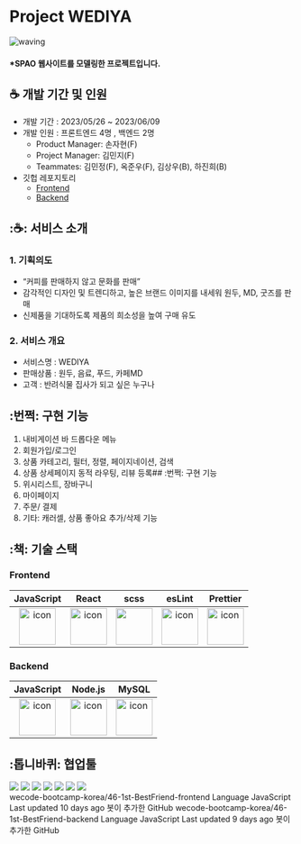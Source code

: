 # Project WEDIYA
![waving](https://capsule-render.vercel.app/api?type=waving&height=200&fontAlignY=40&text=WEDIYA&color=gradient)
#### \*SPAO  웹사이트를 모델링한 프로젝트입니다.
## ☕️ 개발 기간 및 인원
- 개발 기간 : 2023/05/26 ~ 2023/06/09
- 개발 인원 : 프론트엔드 4명 , 백엔드 2명
  - Product Manager: 손자현(F)
  - Project Manager: 김민지(F)
  - Teammates: 김민정(F), 옥준우(F), 김상우(B), 하진희(B)
- 깃헙 레포지토리
  - [Frontend](https://github.com/wecode-bootcamp-korea/46-1st-Code200-frontend.git)
  - [Backend](https://github.com/wecode-bootcamp-korea/46-1st-Code200-backend.git)
## :☕️: 서비스 소개
### 1. 기획의도
- “커피를 판매하지 않고 문화를 판매”
- 감각적인 디자인 및 트렌디하고, 높은 브랜드 이미지를 내세워 원두, MD, 굿즈를 판매
- 신제품을 기대하도록 제품의 희소성을 높여 구매 유도
### 2. 서비스 개요
- 서비스명 : WEDIYA
- 판매상품 : 원두, 음료, 푸드, 카페MD
- 고객 : 반려식물 집사가 되고 싶은 누구나
## :번쩍:️ 구현 기능
1. 내비게이션 바 드롭다운 메뉴
2. 회원가입/로그인
3. 상품 카테고리, 필터, 정렬, 페이지네이션, 검색
4. 상품 상세페이지 동적 라우팅, 리뷰 등록## :번쩍:️ 구현 기능
5. 위시리스트, 장바구니
6. 마이페이지
7. 주문/ 결제
8. 기타: 캐러셀, 상품 좋아요 추가/삭제 기능
## :책: 기술 스택
### Frontend
|                                             JavaScript                                             |                                                 React                                                 |                                              scss                                               |                                                 esLint                                                 |                                                 Prettier                                                 |
| :------------------------------------------------------------------------------------------------: | :---------------------------------------------------------------------------------------------------: | :---------------------------------------------------------------------------------------------: | :----------------------------------------------------------------------------------------------------: | :------------------------------------------------------------------------------------------------------: |
| <img src="https://techstack-generator.vercel.app/js-icon.svg" alt="icon" width="65" height="65" /> | <img src="https://techstack-generator.vercel.app/react-icon.svg" alt="icon" width="65" height="65" /> | <img src="https://techstack-generator.vercel.app/sass-icon.svg" width="65" height="65" /></div> | <img src="https://techstack-generator.vercel.app/eslint-icon.svg" alt="icon" width="65" height="65" /> | <img src="https://techstack-generator.vercel.app/prettier-icon.svg" alt="icon" width="65" height="65" /> |
### Backend
|                                             JavaScript                                             |                                                Node.js                                                |                                                    MySQL                                                     |
| :------------------------------------------------------------------------------------------------: | :---------------------------------------------------------------------------------------------------: | :----------------------------------------------------------------------------------------------------------: |
| <img src="https://techstack-generator.vercel.app/js-icon.svg" alt="icon" width="65" height="65" /> | <img src="https://techstack-generator.vercel.app/nginx-icon.svg" alt="icon" width="65" height="65" /> | <img src="https://techstack-generator.vercel.app/mysql-icon.svg" alt="icon" width="65" height="65" /> </div> |
## :톱니바퀴: 협업툴
<div>
<img src="https://img.shields.io/badge/Git-F05032?style=flat&logo=Git&logoColor=white"/>
<img src="https://img.shields.io/badge/GitHub-181717?style=flat&logo=GitHub&logoColor=white"/>
<img src="https://img.shields.io/badge/Slack-4A154B?style=flat&logo=Slack&logoColor=white"/>
<img src="https://img.shields.io/badge/Trello-0052CC?style=flat&logo=Trello&logoColor=white"/>
<img src="https://img.shields.io/badge/Notion-000000?style=flat&logo=Notion&logoColor=white"/>
<img src="https://img.shields.io/badge/Figma-F24E1E?style=flat&logo=Figma&logoColor=white"/>
<img src="https://img.shields.io/badge/VSCode-007ACC?style=flat&logo=Visual Studio Code&logoColor=white"/>
</div>
wecode-bootcamp-korea/46-1st-BestFriend-frontend
Language
JavaScript
Last updated
10 days ago
봇이 추가한 GitHub
wecode-bootcamp-korea/46-1st-BestFriend-backend
Language
JavaScript
Last updated
9 days ago
봇이 추가한 GitHub

